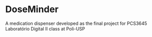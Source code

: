 # DoseMinder
A medication dispenser developed as the final project for PCS3645 Laboratório Digital II class at Poli-USP
